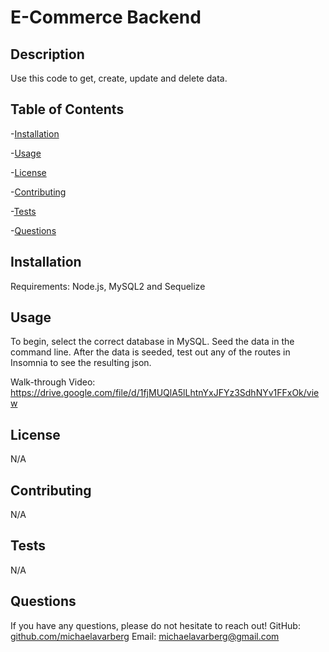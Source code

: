 
  # E-Commerce Backend 
  
  

## Description
  
Use this code to get, create, update and delete data. 

  ## Table of Contents
  
  -[Installation](#installation)   

  -[Usage](#usage) 

  -[License](#license)  

  -[Contributing](#contributing)   

  -[Tests](#tests)   

  -[Questions](#questions)  
  
  
  ## Installation
  
  Requirements: Node.js, MySQL2 and Sequelize

  ## Usage
    
To begin, select the correct database in MySQL. Seed the data in the command line. After the data is seeded, test out any of the routes in Insomnia to see the resulting json.

Walk-through Video: https://drive.google.com/file/d/1fjMUQlA5lLhtnYxJFYz3SdhNYv1FFxOk/view

  ## License
  
N/A

  ## Contributing
  

N/A

  ## Tests

N/A

  ## Questions

If you have any questions, please do not hesitate to reach out! 
GitHub: [github.com/michaelavarberg](https://github.com/michaelavarberg)
Email: [michaelavarberg@gmail.com](mailto:michaelavarberg@gmail.com)
